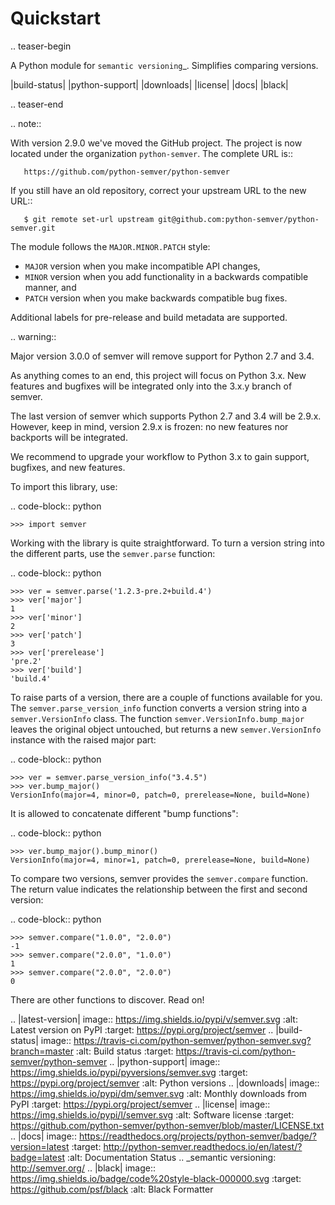 Quickstart
==========

.. teaser-begin

A Python module for `semantic versioning`_. Simplifies comparing versions.

|build-status| |python-support| |downloads| |license| |docs| |black|

.. teaser-end

.. note::

   With version 2.9.0 we've moved the GitHub project. The project is now
   located under the organization ``python-semver``.
   The complete URL is::

       https://github.com/python-semver/python-semver

   If you still have an old repository, correct your upstream URL to the new URL::

       $ git remote set-url upstream git@github.com:python-semver/python-semver.git


The module follows the ``MAJOR.MINOR.PATCH`` style:

* ``MAJOR`` version when you make incompatible API changes,
* ``MINOR`` version when you add functionality in a backwards compatible manner, and
* ``PATCH`` version when you make backwards compatible bug fixes.

Additional labels for pre-release and build metadata are supported.


.. warning::

   Major version 3.0.0 of semver will remove support for Python 2.7 and 3.4.

   As anything comes to an end, this project will focus on Python 3.x.
   New features and bugfixes will be integrated only into the 3.x.y branch
   of semver.

   The last version of semver which supports Python 2.7 and 3.4 will be
   2.9.x. However, keep in mind, version 2.9.x is frozen: no new
   features nor backports will be integrated.

   We recommend to upgrade your workflow to Python 3.x to gain support,
   bugfixes, and new features.


To import this library, use:

.. code-block:: python

    >>> import semver

Working with the library is quite straightforward. To turn a version string into the
different parts, use the `semver.parse` function:

.. code-block:: python

    >>> ver = semver.parse('1.2.3-pre.2+build.4')
    >>> ver['major']
    1
    >>> ver['minor']
    2
    >>> ver['patch']
    3
    >>> ver['prerelease']
    'pre.2'
    >>> ver['build']
    'build.4'

To raise parts of a version, there are a couple of functions available for
you. The `semver.parse_version_info` function converts a version string
into a `semver.VersionInfo` class. The function
`semver.VersionInfo.bump_major` leaves the original object untouched, but
returns a new `semver.VersionInfo` instance with the raised major part:

.. code-block:: python

    >>> ver = semver.parse_version_info("3.4.5")
    >>> ver.bump_major()
    VersionInfo(major=4, minor=0, patch=0, prerelease=None, build=None)

It is allowed to concatenate different "bump functions":

.. code-block:: python

    >>> ver.bump_major().bump_minor()
    VersionInfo(major=4, minor=1, patch=0, prerelease=None, build=None)

To compare two versions, semver provides the `semver.compare` function.
The return value indicates the relationship between the first and second
version:

.. code-block:: python

    >>> semver.compare("1.0.0", "2.0.0")
    -1
    >>> semver.compare("2.0.0", "1.0.0")
    1
    >>> semver.compare("2.0.0", "2.0.0")
    0


There are other functions to discover. Read on!


.. |latest-version| image:: https://img.shields.io/pypi/v/semver.svg
   :alt: Latest version on PyPI
   :target: https://pypi.org/project/semver
.. |build-status| image:: https://travis-ci.com/python-semver/python-semver.svg?branch=master
   :alt: Build status
   :target: https://travis-ci.com/python-semver/python-semver
.. |python-support| image:: https://img.shields.io/pypi/pyversions/semver.svg
   :target: https://pypi.org/project/semver
   :alt: Python versions
.. |downloads| image:: https://img.shields.io/pypi/dm/semver.svg
   :alt: Monthly downloads from PyPI
   :target: https://pypi.org/project/semver
.. |license| image:: https://img.shields.io/pypi/l/semver.svg
   :alt: Software license
   :target: https://github.com/python-semver/python-semver/blob/master/LICENSE.txt
.. |docs| image:: https://readthedocs.org/projects/python-semver/badge/?version=latest
   :target: http://python-semver.readthedocs.io/en/latest/?badge=latest
   :alt: Documentation Status
.. _semantic versioning: http://semver.org/
.. |black| image:: https://img.shields.io/badge/code%20style-black-000000.svg
    :target: https://github.com/psf/black
    :alt: Black Formatter
